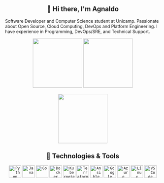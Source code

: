 <!-- Logo -->
<!--
<p align="center">
  <img src="/img/capa.webp" alt="Logo Agnaldo" width="800" />
</p>
-->

<h2 align="center">👋 Hi there, I'm <strong>Agnaldo</strong></h2>
<!--
<p align="center">
Sou Agnaldo Lima 👨‍💻, profissional de TI apaixonado por Linux, Open Source, Programação e soluções em Cloud Computing.    
Atualmente, estou em transição para áreas de Cloud, DevSecOps e Engenharia de Plataforma.
</p>
-->

<p>
Software Developer and Computer Science student at Unicamp. Passionate about Open Source, Cloud Computing, DevOps and Platform Engineering.
I have experience in Programming, DevOps/SRE, and Technical Support.
</p>

<!--<h2 align="center">&lt;Hello, World!/&gt;</h2>-->
<div align="center">
  <!--<img height="180em" src="https://github-readme-stats.vercel.app/api?username=agslima&show_icons=true&theme=dracula" />
  <img height="180em" src="https://github-readme-stats.vercel.app/api/top-langs/?username=agslima&layout=compact&theme=dracula" />
  -->
  <img height="160em" src="https://github-readme-stats.vercel.app/api?username=agslima&show_icons=true&theme=great-gatsby" />
  <img height="160em" src="https://github-readme-stats.vercel.app/api/top-langs/?username=agslima&layout=compact&theme=great-gatsby" />
</div>

<br />

<div align="center">
  <img height="160em" src="https://github-readme-streak-stats.herokuapp.com?user=agslima&theme=great-gatsby" />
  <!--<img src="https://github-readme-streak-stats.herokuapp.com?user=agslima&theme=dracula" />-->
</div>


<h2 align="center">🧰 Technologies & Tools</h2>

<p align="center">
  <!-- Programming Languages -->
  <code><img height="40" src="https://cdn.jsdelivr.net/gh/devicons/devicon/icons/python/python-original.svg" title="Python"></code>
  <code><img height="40" src="https://cdn.jsdelivr.net/gh/devicons/devicon/icons/java/java-original.svg" title="Java"></code>
  <code><img height="40" src="https://cdn.jsdelivr.net/gh/devicons/devicon/icons/go/go-original.svg" title="Go"></code>
  <!-- Cloud & DevOps -->
  <code><img height="40" src="https://cdn.jsdelivr.net/gh/devicons/devicon/icons/docker/docker-original.svg" title="Docker"></code>
  <code><img height="40" src="https://cdn.jsdelivr.net/gh/devicons/devicon/icons/kubernetes/kubernetes-plain.svg" title="Kubernetes"></code>
  <code><img height="40" src="https://cdn.jsdelivr.net/gh/devicons/devicon/icons/terraform/terraform-original.svg" title="Terraform"></code>
  <code><img height="40" src="https://cdn.jsdelivr.net/gh/devicons/devicon/icons/ansible/ansible-original.svg" title="Ansible"></code>
  <!-- Cloud Platforms -->
  <code><img height="40" src="https://cdn.jsdelivr.net/gh/devicons/devicon/icons/googlecloud/googlecloud-original.svg" title="Google Cloud"></code>
  <code><img height="40" src="https://cdn.jsdelivr.net/gh/devicons/devicon/icons/azure/azure-original.svg" title="Azure"></code>
  <!-- Tools -->
  <code><img height="40" src="https://cdn.jsdelivr.net/gh/devicons/devicon/icons/linux/linux-original.svg" title="Linux"></code>
  <code><img height="40" src="https://upload.wikimedia.org/wikipedia/commons/thumb/9/9a/Visual_Studio_Code_1.35_icon.svg/1024px-Visual_Studio_Code_1.35_icon.svg.png" title="VSCode"></code>
</p>

<!--<h2 align="center">📫 Contact</h2>

<p align="center">
  <a href="https://www.linkedin.com/in/agslima/" target="_blank">
    <img alt="Linkedin" src="https://img.shields.io/badge/-Agnaldo%20Lima-0e76a8?style=flat-square&logo=linkedin&logoColor=white" />
  </a>&nbsp;
  <a href="mailto:a.agnaldosilva@gmail.com">
    <img alt="Email" src="https://img.shields.io/badge/-Email-d14836?style=flat-square&logo=gmail&logoColor=white" />
  </a>
</p>-->

